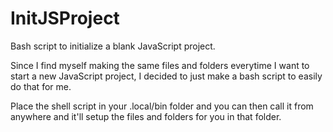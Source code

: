 # InitJSProject
Bash script to initialize a blank JavaScript project.

Since I find myself making the same files and folders everytime I want to start a new JavaScript project, I decided to just make a bash script to easily do that for me.

Place the shell script in your .local/bin folder and you can then call it from anywhere and it'll setup the files and folders for you in that folder.

